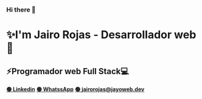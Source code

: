 ### Hi there 👋

# ✨I'm Jairo Rojas - **Desarrollador web**🚀
## **⚡Programador web Full Stack💻**

**[🟢 Linkedin](https://www.linkedin.com/in/jairo-rojas/)** **[🟢 WhatssApp](https://api.whatsapp.com/send?phone=593982688824&text=Hola%20Jairo%2C%20he%20visto%20tu%20portafolio%20web%20y%20quer%C3%ADa%20contactarte.)** **[🟢 jairorojas@jayoweb.dev](mailto:jairorojas@jayoweb.dev?subject=Consulta&body=Hola%20Jairo,%20he%20visto%20tu%20portafolio%20web%20y%20queria%20consultarte...)**
